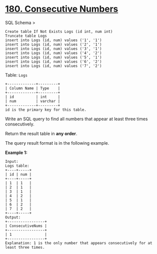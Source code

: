 # [180. Consecutive Numbers](https://leetcode.com/problems/consecutive-numbers/)

SQL Schema >

    Create table If Not Exists Logs (id int, num int)
    Truncate table Logs
    insert into Logs (id, num) values ('1', '1')
    insert into Logs (id, num) values ('2', '1')
    insert into Logs (id, num) values ('3', '1')
    insert into Logs (id, num) values ('4', '2')
    insert into Logs (id, num) values ('5', '1')
    insert into Logs (id, num) values ('6', '2')
    insert into Logs (id, num) values ('7', '2')

Table: `Logs`

    +-------------+---------+
    | Column Name | Type    |
    +-------------+---------+
    | id          | int     |
    | num         | varchar |
    +-------------+---------+
    id is the primary key for this table.

Write an SQL query to find all numbers that appear at least three times consecutively.

Return the result table in **any order**.

The query result format is in the following example.

**Example 1:**

    Input:
    Logs table:
    +----+-----+
    | id | num |
    +----+-----+
    | 1  | 1   |
    | 2  | 1   |
    | 3  | 1   |
    | 4  | 2   |
    | 5  | 1   |
    | 6  | 2   |
    | 7  | 2   |
    +----+-----+
    Output:
    +-----------------+
    | ConsecutiveNums |
    +-----------------+
    | 1               |
    +-----------------+
    Explanation: 1 is the only number that appears consecutively for at least three times.

